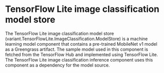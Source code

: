 
# TensorFlow Lite image classification model store

The TensorFlow Lite image classification model store (variant.TensorFlowLite.ImageClassification.ModelStore) is a machine learning model component that contains a pre-trained MobileNet v1 model as a Greengrass artifact. The sample model used in this component is fetched from the TensorFlow Hub and implemented using TensorFlow Lite. The TensorFlow Lite image classification inference component uses this component as a dependency for the model source. 